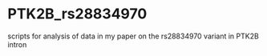 # PTK2B_rs28834970
scripts for analysis of data in my paper on the rs28834970 variant in PTK2B intron
